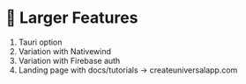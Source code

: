 # 🚀 Larger Features
1. Tauri option
2. Variation with Nativewind
3. Variation with Firebase auth
4. Landing page with docs/tutorials -> createuniversalapp.com

